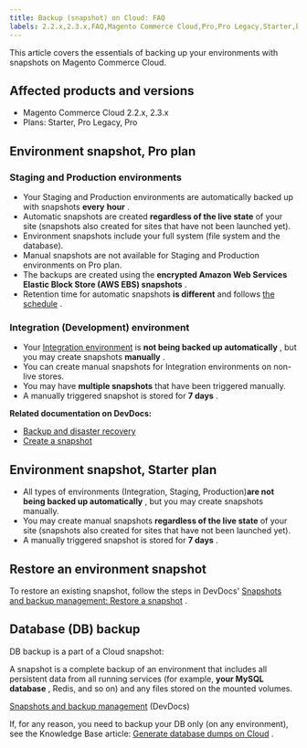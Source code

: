 ```yaml
---
title: Backup (snapshot) on Cloud: FAQ
labels: 2.2.x,2.3.x,FAQ,Magento Commerce Cloud,Pro,Pro Legacy,Starter,backup,production,snapshot,staging
---
```


This article covers the essentials of backing up your environments with snapshots on Magento Commerce Cloud.

## Affected products and versions

* Magento Commerce Cloud 2.2.x, 2.3.x
* Plans:  Starter, Pro Legacy, Pro

## Environment snapshot, Pro plan

### Staging and Production environments

* Your Staging and Production environments are automatically backed up with snapshots **every**   **hour** .
* Automatic snapshots are created **regardless of the live state** of your site (snapshots also created for sites that have not been launched yet).
* Environment snapshots include your full system (file system and the database).
* Manual snapshots are not available for Staging and Production environments on Pro plan.
* The backups are created using the **encrypted Amazon Web Services Elastic Block Store (AWS EBS) snapshots** .
* Retention time for automatic snapshots **is different** and follows [the schedule](https://devdocs.magento.com/guides/v2.2/cloud/architecture/pro-architecture.html#backup-and-disaster-recovery) .

### Integration (Development) environment

* Your [Integration environment](https://support.magento.com/hc/en-us/articles/360043032152-Integration-Environment-enhancement-request-Pro-and-Starter) is **not being backed up automatically** , but you may create snapshots **manually** .
* You can create manual snapshots for Integration environments on non-live stores.
* You may have **multiple snapshots** that have been triggered manually.
* A manually triggered snapshot is stored for **7 days** .

 **Related documentation on DevDocs:**  

* [Backup and disaster recovery](https://devdocs.magento.com/guides/v2.2/cloud/architecture/pro-architecture.html#backup-and-disaster-recovery)
* [Create a snapshot](http://devdocs.magento.com/guides/v2.2/cloud/project/project-webint-snap.html#create-snapshot)

## Environment snapshot, Starter plan

* All types of environments (Integration, Staging, Production)**are not being backed up automatically** , but you may create snapshots manually.
* You may create manual snapshots **regardless of the live state** of your site (snapshots also created for sites that have not been launched yet).
* A manually triggered snapshot is stored for **7 days** .

## Restore an environment snapshot

To restore an existing snapshot, follow the steps in DevDocs' [Snapshots and backup management: Restore a snapshot](https://devdocs.magento.com/cloud/project/project-webint-snap.html#restore-snapshot) .

## Database (DB) backup

DB backup is a part of a Cloud snapshot:

>
A snapshot is a complete backup of an environment that includes all persistent data from all running services (for example, **your MySQL database** , Redis, and so on) and any files stored on the mounted volumes.

 [Snapshots and backup management](http://devdocs.magento.com/guides/v2.2/cloud/project/project-webint-snap.html) (DevDocs)

If, for any reason, you need to backup your DB only (on any environment), see the Knowledge Base article: [Generate database dumps on Cloud](https://support.magento.com/hc/en-us/articles/360003254334) .